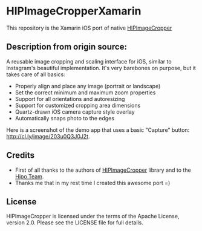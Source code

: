 # HIPImageCropperXamarin

This repository is the Xamarin iOS port of native [HIPImageCropper](https://github.com/Hipo/HIPImageCropper)

Description from origin source:
--------

A reusable image cropping and scaling interface for iOS, similar to Instagram's beautiful implementation. It's very barebones on purpose, but it takes care of all basics:

* Properly align and place any image (portrait or landscape)
* Set the correct minimum and maximum zoom properties
* Support for all orientations and autoresizing
* Support for customized cropping area dimensions
* Quartz-drawn iOS camera capture style overlay
* Automatically snaps photo to the edges
 

Here is a screenshot of the demo app that uses a basic "Capture" button: http://cl.ly/image/203u0Q3J0J2t.

Credits
-------

* First of all thanks to the authors of [HIPImageCropper](https://github.com/Hipo/HIPImageCropper) library and to the [Hipo Team](http://hipo.biz).
* Thanks me that in my rest time I created this awesome port =)

License
--------
HIPImageCropper is licensed under the terms of the Apache License, 
version 2.0. Please see the LICENSE file for full details.
